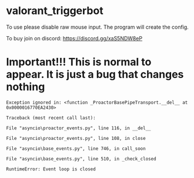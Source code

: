# valorant_triggerbot
To use please disable raw mouse input.
The program will create the config.

To buy join on discord: https://discord.gg/xaS5NDW8eP

# **Important!!! This is normal to appear. It is just a bug that changes nothing**

``Exception ignored in: <function _ProactorBasePipeTransport.__del__ at 0x0000016770EA2430>``

``Traceback (most recent call last):``

``File "asyncio\proactor_events.py", line 116, in __del__``

``File "asyncio\proactor_events.py", line 108, in close``

``File "asyncio\base_events.py", line 746, in call_soon``

``File "asyncio\base_events.py", line 510, in _check_closed``

``RuntimeError: Event loop is closed``
